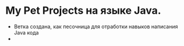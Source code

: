 # My Pet Projects на языке Java.

* Ветка создана, как песочница для отработки навыков написания Java кода
* 
